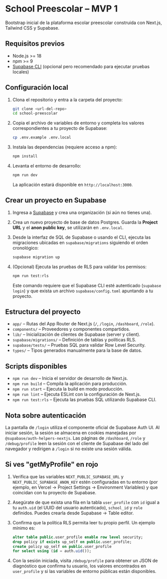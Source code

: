 # School Preescolar – MVP 1

Bootstrap inicial de la plataforma escolar preescolar construida con Next.js, Tailwind CSS y Supabase.

## Requisitos previos

- Node.js >= 18
- npm >= 9
- [Supabase CLI](https://supabase.com/docs/guides/cli) (opcional pero recomendado para ejecutar pruebas locales)

## Configuración local

1. Clona el repositorio y entra a la carpeta del proyecto:

   ```bash
   git clone <url-del-repo>
   cd school-preescolar
   ```

2. Copia el archivo de variables de entorno y completa los valores correspondientes a tu proyecto de Supabase:

   ```bash
   cp .env.example .env.local
   ```

3. Instala las dependencias (requiere acceso a npm):

   ```bash
   npm install
   ```

4. Levanta el entorno de desarrollo:

   ```bash
   npm run dev
   ```

   La aplicación estará disponible en `http://localhost:3000`.

## Crear un proyecto en Supabase

1. Ingresa a [Supabase](https://supabase.com/) y crea una organización (si aún no tienes una).
2. Crea un nuevo proyecto de base de datos Postgres. Guarda la **Project URL** y el **anon public key**, se utilizarán en `.env.local`.
3. Desde la interfaz de SQL de Supabase o usando el CLI, ejecuta las migraciones ubicadas en `supabase/migrations` siguiendo el orden cronológico:

   ```bash
   supabase migration up
   ```

4. (Opcional) Ejecuta las pruebas de RLS para validar los permisos:

   ```bash
   npm run test:rls
   ```

   Este comando requiere que el Supabase CLI esté autenticado (`supabase login`) y que exista un archivo `supabase/config.toml` apuntando a tu proyecto.

## Estructura del proyecto

- `app/` – Rutas del App Router de Next.js (`/`, `/login`, `/dashboard`, `/role`).
- `components/` – Proveedores y componentes compartidos.
- `lib/` – Inicialización de clientes de Supabase (server y client).
- `supabase/migrations/` – Definición de tablas y políticas RLS.
- `supabase/tests/` – Pruebas SQL para validar Row Level Security.
- `types/` – Tipos generados manualmente para la base de datos.

## Scripts disponibles

- `npm run dev` – Inicia el servidor de desarrollo de Next.js.
- `npm run build` – Compila la aplicación para producción.
- `npm run start` – Ejecuta la build en modo producción.
- `npm run lint` – Ejecuta ESLint con la configuración de Next.js.
- `npm run test:rls` – Ejecuta las pruebas SQL utilizando Supabase CLI.

## Nota sobre autenticación

La pantalla de `/login` utiliza el componente oficial de Supabase Auth UI. Al iniciar sesión, la sesión se almacena en cookies manejadas por `@supabase/auth-helpers-nextjs`. Las páginas de `/dashboard`, `/role` y `/debug/profile` leen la sesión con el cliente de Supabase del lado del navegador y redirigen a `/login` si no existe una sesión válida.

## Si ves "getMyProfile" en rojo

1. Verifica que las variables `NEXT_PUBLIC_SUPABASE_URL` y `NEXT_PUBLIC_SUPABASE_ANON_KEY` estén configuradas en tu entorno (por ejemplo, en Vercel → Project Settings → Environment Variables) y que coincidan con tu proyecto de Supabase.
2. Asegúrate de que exista una fila en la tabla `user_profile` con `id` igual a tu `auth.uid` (el UUID del usuario autenticado), `school_id` y `role` definidos. Puedes crearla desde Supabase → Table editor.
3. Confirma que la política RLS permita leer tu propio perfil. Un ejemplo mínimo es:

   ```sql
   alter table public.user_profile enable row level security;
   drop policy if exists up_self on public.user_profile;
   create policy up_self on public.user_profile
   for select using (id = auth.uid());
   ```

4. Con la sesión iniciada, visita `/debug/profile` para obtener un JSON de diagnóstico que confirma tu usuario, los valores encontrados en `user_profile` y si las variables de entorno públicas están disponibles.

